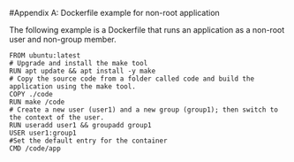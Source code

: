 #Appendix A: Dockerfile example for non-root application

The following example is a Dockerfile that runs an application as a non-root user and non-group member.

```docker
FROM ubuntu:latest
# Upgrade and install the make tool
RUN apt update && apt install -y make
# Copy the source code from a folder called code and build the application using the make tool.
COPY ./code
RUN make /code
# Create a new user (user1) and a new group (group1); then switch to the context of the user.
RUN useradd user1 && groupadd group1
USER user1:group1
#Set the default entry for the container
CMD /code/app
```

